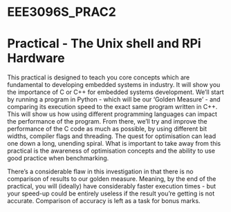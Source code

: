 # EEE3096S_PRAC2
# Practical - The Unix shell and RPi Hardware

This practical is designed to teach you core concepts which are fundamental to developing
embedded systems in industry. It will show you the importance of C or C++ for embedded
systems development. We’ll start by running a program in Python - which will be our ‘Golden
Measure’ - and comparing its execution speed to the exact same program written in C++.
This will show us how using different programming languages can impact the performance of
the program. From there, we’ll try and improve the performance of the C code as much as
possible, by using different bit widths, compiler flags and threading.
The quest for optimisation can lead one down a long, unending spiral. What is important to
take away from this practical is the awareness of optimisation concepts and the ability to use
good practice when benchmarking.

There’s a considerable flaw in this investigation in that there is no comparison of results to
our golden measure. Meaning, by the end of the practical, you will (ideally) have considerably
faster execution times - but your speed-up could be entirely useless if the result you’re getting
is not accurate. Comparison of accuracy is left as a task for bonus marks.
